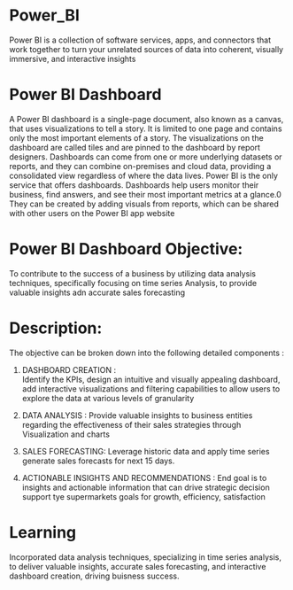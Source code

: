 # Power_BI
Power BI is a collection of software services, apps, and connectors that work together to turn your unrelated sources of data into coherent, visually immersive, and interactive insights

# Power BI Dashboard 
A Power BI dashboard is a single-page document, also known as a canvas, that uses visualizations to tell a story.
It is limited to one page and contains only the most important elements of a story.
The visualizations on the dashboard are called tiles and are pinned to the dashboard by report designers. 
Dashboards can come from one or more underlying datasets or reports, and they can combine on-premises and cloud data, providing a consolidated view regardless of where the data lives.
Power BI is the only service that offers dashboards.
Dashboards help users monitor their business, find answers, and see their most important metrics at a glance.0 They can be created by adding visuals from reports, which can be shared with other users on the Power BI app website

# Power BI Dashboard Objective:
To contribute to the success of a business by utilizing data analysis techniques, specifically focusing on time series Analysis, to provide valuable insights adn accurate sales forecasting

# Description:
The objective can be broken down into the following  detailed  components :

1. DASHBOARD CREATION :  
Identify the KPIs, design an intuitive and visually appealing dashboard, add interactive visualizations and filtering capabilities to allow users to explore the data at various levels of granularity

3.  DATA ANALYSIS :
Provide valuable insights to business entities regarding the effectiveness of their sales strategies through Visualization and charts

4.  SALES FORECASTING:
Leverage historic data and apply time series generate sales forecasts for next 15 days.

5.  ACTIONABLE INSIGHTS AND RECOMMENDATIONS :
End goal is to insights and actionable information that can drive strategic decision support tye supermarkets goals for growth, efficiency, satisfaction

# Learning
Incorporated data analysis techniques, specializing in time series analysis, to deliver valuable insights, accurate sales forecasting, and interactive dashboard creation, driving buisness success.
